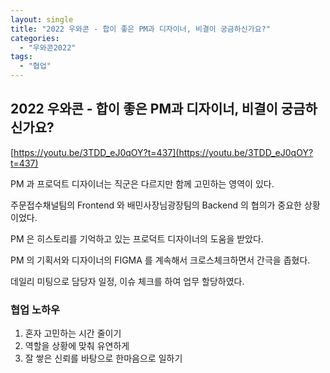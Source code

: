 ```yaml
---
layout: single
title: "2022 우와콘 - 합이 좋은 PM과 디자이너, 비결이 궁금하신가요?"
categories:
  - "우와콘2022"
tags:
  - "협업"
---
```


## 2022 우와콘 - 합이 좋은 PM과 디자이너, 비결이 궁금하신가요?

[https://youtu.be/3TDD_eJ0qOY?t=437](https://youtu.be/3TDD_eJ0qOY?t=437)

PM 과 프로덕트 디자이너는 직군은 다르지만 함께 고민하는 영역이 있다.

주문접수채널팀의 Frontend 와 배민사장님광장팀의 Backend 의 협의가 중요한 상황이었다.

PM 은 히스토리를 기억하고 있는 프로덕트 디자이너의 도움을 받았다.

PM 의 기획서와 디자이너의 FIGMA 를 계속해서 크로스체크하면서 간극을 좁혔다.

데일리 미팅으로 담당자 일정, 이슈 체크를 하여 업무 할당하였다.

### 협업 노하우

1. 혼자 고민하는 시간 줄이기
2. 역할을 상황에 맞춰 유연하게
3. 잘 쌓은 신뢰를 바탕으로 한마음으로 일하기
